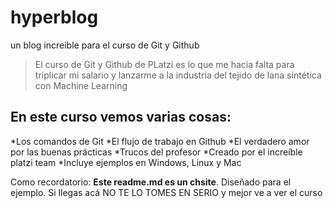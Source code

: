 # hyperblog
un blog increible para el curso de Git y Github
>El curso de Git y Github de PLatzi es lo que me hacia falta para triplicar mi salario
y lanzarme a la industria del tejido de lana sintética con Machine Learning

## En este curso vemos varias cosas:
*Los comandos de Git 
*El flujo de trabajo en Github
*El verdadero amor por las buenas prácticas
*Trucos del profesor
*Creado por el increíble platzi team
*Incluye ejemplos en Windows, Linux y Mac

Como recordatorio: **Este readme.md es un chsite**. Diseñado para el ejemplo. Si llegas acá NO TE LO TOMES EN SERIO y mejor ve a ver el curso
